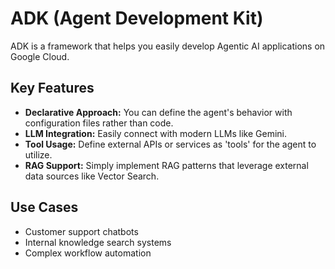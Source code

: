 # ADK (Agent Development Kit)

ADK is a framework that helps you easily develop Agentic AI applications on Google Cloud.

## Key Features

- **Declarative Approach:** You can define the agent's behavior with configuration files rather than code.
- **LLM Integration:** Easily connect with modern LLMs like Gemini.
- **Tool Usage:** Define external APIs or services as 'tools' for the agent to utilize.
- **RAG Support:** Simply implement RAG patterns that leverage external data sources like Vector Search.

## Use Cases

- Customer support chatbots
- Internal knowledge search systems
- Complex workflow automation
